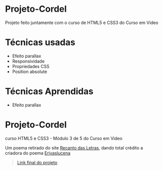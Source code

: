 # Projeto-Cordel
Projeto feito juntamente com o curso de HTML5 e CSS3 do Curso em Video

# Técnicas usadas
* Efeito parallax
* Responsividade
* Propriedades CSS
* Position absolute

# Técnicas Aprendidas
* Efeito parallax

# Projeto-Cordel

curso HTML5 e CSS3 - Módulo 3 de 5 do Curso em Video

Um poema retirado do site <a href=https://www.recantodasletras.com.br/>Recanto das Letras</a>, dando total crédito a criadora do poema <a href=https://www.recantodasletras.com.br/poesias-de-reflexao/7564004>Erivaslucena</a>

> <a href=https://wendeltm.github.io/Projeto-Cordel/>Link final do projeto</a>
